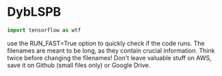 # DybLSPB

```python
import tensorflow as wtf
```

use the RUN_FAST=True option to quickly check if the code runs. The filenames are meant to be long, as they contain crucial information. Think twice before changing the filenames! Don't leave valuable stuff on AWS, save it on Github (small files only) or Google Drive. 